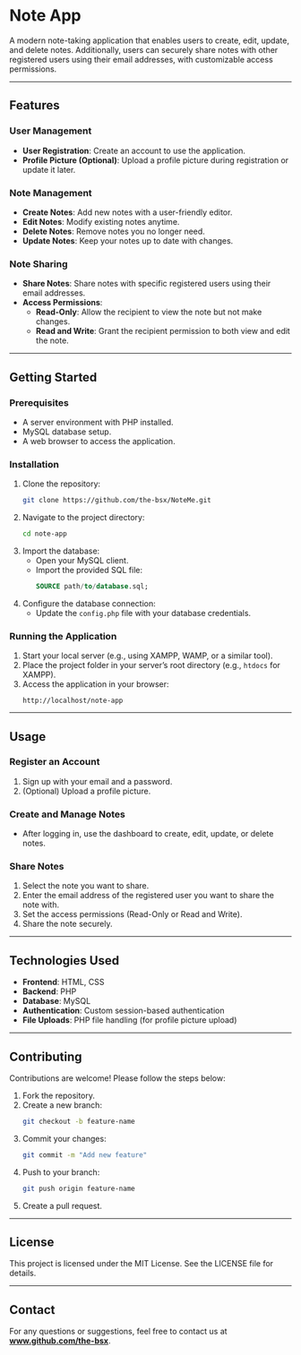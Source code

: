 # Note App

A modern note-taking application that enables users to create, edit, update, and delete notes. Additionally, users can securely share notes with other registered users using their email addresses, with customizable access permissions.

---

## Features

### User Management
- **User Registration**: Create an account to use the application.
- **Profile Picture (Optional)**: Upload a profile picture during registration or update it later.

### Note Management
- **Create Notes**: Add new notes with a user-friendly editor.
- **Edit Notes**: Modify existing notes anytime.
- **Delete Notes**: Remove notes you no longer need.
- **Update Notes**: Keep your notes up to date with changes.

### Note Sharing
- **Share Notes**: Share notes with specific registered users using their email addresses.
- **Access Permissions**:
  - **Read-Only**: Allow the recipient to view the note but not make changes.
  - **Read and Write**: Grant the recipient permission to both view and edit the note.

---

## Getting Started

### Prerequisites
- A server environment with PHP installed.
- MySQL database setup.
- A web browser to access the application.

### Installation
1. Clone the repository:
   ```bash
   git clone https://github.com/the-bsx/NoteMe.git
   ```
2. Navigate to the project directory:
   ```bash
   cd note-app
   ```
3. Import the database:
   - Open your MySQL client.
   - Import the provided SQL file:
     ```sql
     SOURCE path/to/database.sql;
     ```
4. Configure the database connection:
   - Update the `config.php` file with your database credentials.

### Running the Application
1. Start your local server (e.g., using XAMPP, WAMP, or a similar tool).
2. Place the project folder in your server’s root directory (e.g., `htdocs` for XAMPP).
3. Access the application in your browser:
   ```
   http://localhost/note-app
   ```

---

## Usage

### Register an Account
1. Sign up with your email and a password.
2. (Optional) Upload a profile picture.

### Create and Manage Notes
- After logging in, use the dashboard to create, edit, update, or delete notes.

### Share Notes
1. Select the note you want to share.
2. Enter the email address of the registered user you want to share the note with.
3. Set the access permissions (Read-Only or Read and Write).
4. Share the note securely.

---

## Technologies Used
- **Frontend**: HTML, CSS
- **Backend**: PHP
- **Database**: MySQL
- **Authentication**: Custom session-based authentication
- **File Uploads**: PHP file handling (for profile picture upload)

---

## Contributing
Contributions are welcome! Please follow the steps below:
1. Fork the repository.
2. Create a new branch:
   ```bash
   git checkout -b feature-name
   ```
3. Commit your changes:
   ```bash
   git commit -m "Add new feature"
   ```
4. Push to your branch:
   ```bash
   git push origin feature-name
   ```
5. Create a pull request.

---

## License
This project is licensed under the MIT License. See the LICENSE file for details.

---

## Contact
For any questions or suggestions, feel free to contact us at **www.github.com/the-bsx**.

